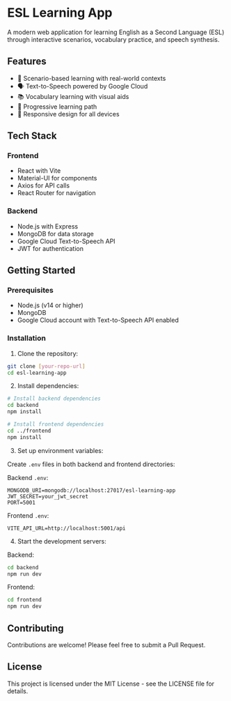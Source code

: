 # ESL Learning App

A modern web application for learning English as a Second Language (ESL) through interactive scenarios, vocabulary practice, and speech synthesis.

## Features

- 🎯 Scenario-based learning with real-world contexts
- 🗣️ Text-to-Speech powered by Google Cloud
- 📚 Vocabulary learning with visual aids
- 🔄 Progressive learning path
- 📱 Responsive design for all devices

## Tech Stack

### Frontend

- React with Vite
- Material-UI for components
- Axios for API calls
- React Router for navigation

### Backend

- Node.js with Express
- MongoDB for data storage
- Google Cloud Text-to-Speech API
- JWT for authentication

## Getting Started

### Prerequisites

- Node.js (v14 or higher)
- MongoDB
- Google Cloud account with Text-to-Speech API enabled

### Installation

1. Clone the repository:

```bash
git clone [your-repo-url]
cd esl-learning-app
```

2. Install dependencies:

```bash
# Install backend dependencies
cd backend
npm install

# Install frontend dependencies
cd ../frontend
npm install
```

3. Set up environment variables:

Create `.env` files in both backend and frontend directories:

Backend `.env`:

```
MONGODB_URI=mongodb://localhost:27017/esl-learning-app
JWT_SECRET=your_jwt_secret
PORT=5001
```

Frontend `.env`:

```
VITE_API_URL=http://localhost:5001/api
```

4. Start the development servers:

Backend:

```bash
cd backend
npm run dev
```

Frontend:

```bash
cd frontend
npm run dev
```

## Contributing

Contributions are welcome! Please feel free to submit a Pull Request.

## License

This project is licensed under the MIT License - see the LICENSE file for details.
